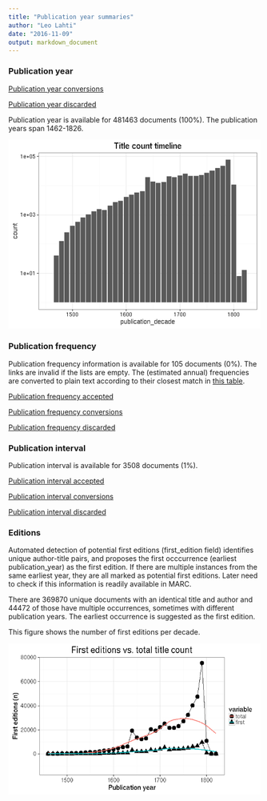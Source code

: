 ```yaml
---
title: "Publication year summaries"
author: "Leo Lahti"
date: "2016-11-09"
output: markdown_document
---
```



### Publication year

[Publication year conversions](output.tables/publication_year_conversion.csv)

[Publication year discarded](output.tables/publication_year_discarded.csv)

Publication year is available for 481463 documents (100%). The publication years span 1462-1826.

![plot of chunk summarypublicationyear](figure/summarypublicationyear-1.png)

### Publication frequency

Publication frequency information is available for 105 documents (0%). The links are invalid if the lists are empty. The (estimated annual) frequencies are converted to plain text according to their closest match in [this table](https://github.com/rOpenGov/bibliographica/blob/master/inst/extdata/frequency_conversions.csv).

[Publication frequency accepted](output.tables/publication_frequency_accepted.csv)

[Publication frequency conversions](output.tables/publication_frequency_conversion.csv)

[Publication frequency discarded](output.tables/publication_frequency_discarded.csv)


### Publication interval

Publication interval is available for 3508 documents (1%). 

[Publication interval accepted](output.tables/publication_interval_accepted.csv)

[Publication interval conversions](output.tables/publication_interval_conversion_nontrivial.csv)

[Publication interval discarded](output.tables/publication_interval_discarded.csv)


### Editions

Automated detection of potential first editions (first_edition field)
identifies unique author-title pairs, and proposes the first
occcurrence (earliest publication_year) as the first edition. If there
are multiple instances from the same earliest year, they are all
marked as potential first editions. Later need to check if this
information is readily available in MARC.

There are 369870 unique
documents with an identical title and author and
44472
of those have multiple occurrences, sometimes with different publication
years.  The earliest occurrence is suggested as the first edition.

This figure shows the number of first editions per decade.

![plot of chunk firsteditions](figure/firsteditions-1.png)


